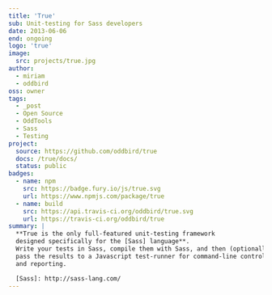 ```yaml
---
title: 'True'
sub: Unit-testing for Sass developers
date: 2013-06-06
end: ongoing
logo: 'true'
image:
  src: projects/true.jpg
author:
  - miriam
  - oddbird
oss: owner
tags:
  - _post
  - Open Source
  - OddTools
  - Sass
  - Testing
project:
  source: https://github.com/oddbird/true
  docs: /true/docs/
  status: public
badges:
  - name: npm
    src: https://badge.fury.io/js/true.svg
    url: https://www.npmjs.com/package/true
  - name: build
    src: https://api.travis-ci.org/oddbird/true.svg
    url: https://travis-ci.org/oddbird/true
summary: |
  **True is the only full-featured unit-testing framework
  designed specifically for the [Sass] language**.
  Write your tests in Sass, compile them with Sass, and then (optionally)
  pass the results to a Javascript test-runner for command-line control
  and reporting.

  [Sass]: http://sass-lang.com/
---
```

